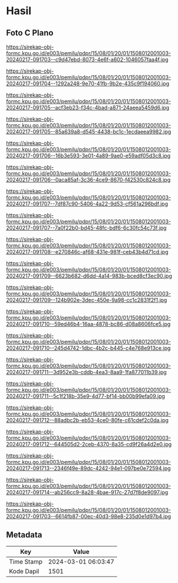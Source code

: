 # Hasil

## Foto C Plano

https://sirekap-obj-formc.kpu.go.id/e003/pemilu/pdpr/15/08/01/20/01/1508012001003-20240217-091703--c9d47ebd-8073-4e6f-a602-1046057faa4f.jpg

https://sirekap-obj-formc.kpu.go.id/e003/pemilu/pdpr/15/08/01/20/01/1508012001003-20240217-091704--1292a248-9e70-41fb-9b2e-435c9f194060.jpg

https://sirekap-obj-formc.kpu.go.id/e003/pemilu/pdpr/15/08/01/20/01/1508012001003-20240217-091705--acf3eb23-f34c-4bad-a871-24aeea5459d6.jpg

https://sirekap-obj-formc.kpu.go.id/e003/pemilu/pdpr/15/08/01/20/01/1508012001003-20240217-091705--85a639a8-d545-4438-bc1c-1ecdaeea9982.jpg

https://sirekap-obj-formc.kpu.go.id/e003/pemilu/pdpr/15/08/01/20/01/1508012001003-20240217-091706--16b3e593-3e01-4a89-9ae0-e59adf05d3c8.jpg

https://sirekap-obj-formc.kpu.go.id/e003/pemilu/pdpr/15/08/01/20/01/1508012001003-20240217-091706--0aca85af-3c36-4ce9-8670-f42530c824c8.jpg

https://sirekap-obj-formc.kpu.go.id/e003/pemilu/pdpr/15/08/01/20/01/1508012001003-20240217-091707--7df87c90-5406-4a22-9d53-cf561a296bdf.jpg

https://sirekap-obj-formc.kpu.go.id/e003/pemilu/pdpr/15/08/01/20/01/1508012001003-20240217-091707--7a0f22b0-bd45-48fc-bdf6-6c30fc54c73f.jpg

https://sirekap-obj-formc.kpu.go.id/e003/pemilu/pdpr/15/08/01/20/01/1508012001003-20240217-091708--e270846c-af68-431e-981f-ceb43b4d71cd.jpg

https://sirekap-obj-formc.kpu.go.id/e003/pemilu/pdpr/15/08/01/20/01/1508012001003-20240217-091709--6623b682-d6dd-4a14-983b-bced8cf3ec90.jpg

https://sirekap-obj-formc.kpu.go.id/e003/pemilu/pdpr/15/08/01/20/01/1508012001003-20240217-091709--124b902e-3dec-450e-9a98-cc1c2831f2f1.jpg

https://sirekap-obj-formc.kpu.go.id/e003/pemilu/pdpr/15/08/01/20/01/1508012001003-20240217-091710--59ed46b4-16aa-4878-bc86-d08a8606fce5.jpg

https://sirekap-obj-formc.kpu.go.id/e003/pemilu/pdpr/15/08/01/20/01/1508012001003-20240217-091710--245d4742-1dbc-4b2c-b445-c4e768e913ce.jpg

https://sirekap-obj-formc.kpu.go.id/e003/pemilu/pdpr/15/08/01/20/01/1508012001003-20240217-091711--3d952e3b-cddb-4ea3-8aa9-1fa877011b39.jpg

https://sirekap-obj-formc.kpu.go.id/e003/pemilu/pdpr/15/08/01/20/01/1508012001003-20240217-091711--5c1f218b-35e9-4d77-bf14-bb00b99efa09.jpg

https://sirekap-obj-formc.kpu.go.id/e003/pemilu/pdpr/15/08/01/20/01/1508012001003-20240217-091712--88adbc2b-eb53-4ce0-80fe-c61cdef2c0da.jpg

https://sirekap-obj-formc.kpu.go.id/e003/pemilu/pdpr/15/08/01/20/01/1508012001003-20240217-091712--644505d2-2ceb-4370-8a35-cd9f26a4d2e0.jpg

https://sirekap-obj-formc.kpu.go.id/e003/pemilu/pdpr/15/08/01/20/01/1508012001003-20240217-091713--2346f49e-89dc-4242-94e1-097be0e72594.jpg

https://sirekap-obj-formc.kpu.go.id/e003/pemilu/pdpr/15/08/01/20/01/1508012001003-20240217-091714--ab256cc9-8a28-4bae-917c-27d7f8de9097.jpg

https://sirekap-obj-formc.kpu.go.id/e003/pemilu/pdpr/15/08/01/20/01/1508012001003-20240217-091703--6614fb87-00ec-40d3-98e8-235d0e1d97b4.jpg


## Metadata

| Key        | Value               |
| ---------- | ------------------- |
| Time Stamp | 2024-03-01 06:03:47 |
| Kode Dapil | 1501                |



